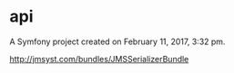 api
===

A Symfony project created on February 11, 2017, 3:32 pm.


http://jmsyst.com/bundles/JMSSerializerBundle
